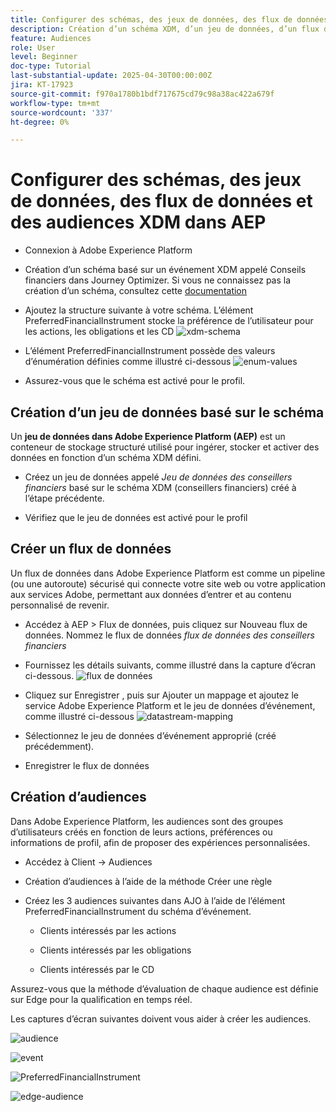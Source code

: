 ```yaml
---
title: Configurer des schémas, des jeux de données, des flux de données et des audiences XDM dans AEP
description: Création d’un schéma XDM, d’un jeu de données, d’un flux de données et d’audiences
feature: Audiences
role: User
level: Beginner
doc-type: Tutorial
last-substantial-update: 2025-04-30T00:00:00Z
jira: KT-17923
source-git-commit: f970a1780b1bdf717675cd79c98a38ac422a679f
workflow-type: tm+mt
source-wordcount: '337'
ht-degree: 0%

---
```



# Configurer des schémas, des jeux de données, des flux de données et des audiences XDM dans AEP

* Connexion à Adobe Experience Platform

* Création d’un schéma basé sur un événement XDM appelé Conseils financiers dans Journey Optimizer. Si vous ne connaissez pas la création d’un schéma, consultez cette [documentation](https://experienceleague.adobe.com/fr/docs/experience-platform/xdm/tutorials/create-schema-ui)

* Ajoutez la structure suivante à votre schéma. L’élément PreferredFinancialInstrument stocke la préférence de l’utilisateur pour les actions, les obligations et les CD
  ![xdm-schema](assets/xdm-schema.png)

* L’élément PreferredFinancialInstrument possède des valeurs d’énumération définies comme illustré ci-dessous
  ![enum-values](assets/enum-values.png)

* Assurez-vous que le schéma est activé pour le profil.

## Création d’un jeu de données basé sur le schéma

Un **jeu de données dans Adobe Experience Platform (AEP)** est un conteneur de stockage structuré utilisé pour ingérer, stocker et activer des données en fonction d’un schéma XDM défini.

* Créez un jeu de données appelé _Jeu de données des conseillers financiers_ basé sur le schéma XDM (conseillers financiers) créé à l’étape précédente.

* Vérifiez que le jeu de données est activé pour le profil

## Créer un flux de données

Un flux de données dans Adobe Experience Platform est comme un pipeline (ou une autoroute) sécurisé qui connecte votre site web ou votre application aux services Adobe, permettant aux données d’entrer et au contenu personnalisé de revenir.

* Accédez à AEP > Flux de données, puis cliquez sur Nouveau flux de données. Nommez le flux de données _flux de données des conseillers financiers_

* Fournissez les détails suivants, comme illustré dans la capture d’écran ci-dessous.
  ![flux de données](assets/datastream.png)
* Cliquez sur Enregistrer , puis sur Ajouter un mappage et ajoutez le service Adobe Experience Platform et le jeu de données d’événement, comme illustré ci-dessous
  ![datastream-mapping](assets/datastream-service.png)

* Sélectionnez le jeu de données d’événement approprié (créé précédemment).

* Enregistrer le flux de données

## Création d’audiences

Dans Adobe Experience Platform, les audiences sont des groupes d’utilisateurs créés en fonction de leurs actions, préférences ou informations de profil, afin de proposer des expériences personnalisées.

* Accédez à Client -> Audiences
* Création d’audiences à l’aide de la méthode Créer une règle

* Créez les 3 audiences suivantes dans AJO à l’aide de l’élément PreferredFinancialInstrument du schéma d’événement.

   * Clients intéressés par les actions

   * Clients intéressés par les obligations

   * Clients intéressés par le CD

Assurez-vous que la méthode d’évaluation de chaque audience est définie sur Edge pour la qualification en temps réel.

Les captures d’écran suivantes doivent vous aider à créer les audiences.

![audience](assets/rule-based-audience.png)

![event](assets/event-attribute.png)


![PreferredFinancialInstrument](assets/stock-customers.png)

![edge-audience](assets/audience-edge.png)